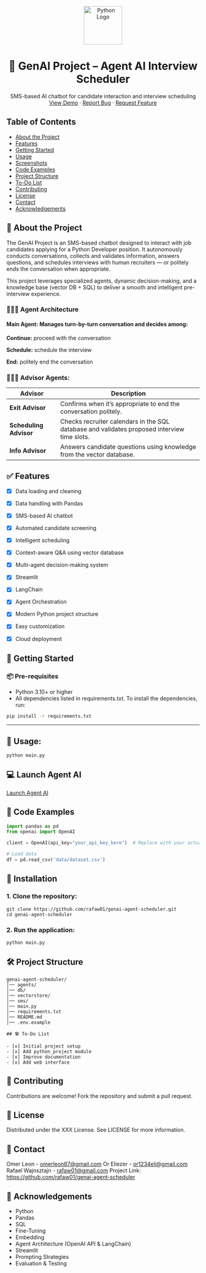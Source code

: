 
<p align="center">
  <img src="https://upload.wikimedia.org/wikipedia/commons/c/c3/Python-logo-notext.svg" alt="Python Logo" width="100" height="100">
</p>

<h1 align="center">🤖 GenAI Project – Agent AI Interview Scheduler</h1>
<p align="center">
  SMS-based AI chatbot for candidate interaction and interview scheduling  
  <br/>
  <a href="https://github.com/rafaw01/genai-agent-scheduler">View Demo</a>
  ·
  <a href="https://github.com/rafaw01/genai-agent-scheduler/issues">Report Bug</a>
  ·
  <a href="https://github.com/rafaw01/genai-agent-scheduler/issues">Request Feature</a>
</p>


## Table of Contents
- [About the Project](#about-the-project)
- [Features](#features)
- [Getting Started](#getting-started)
- [Usage](#usage)
- [Screenshots](#screenshots)
- [Code Examples](#code-examples)
- [Project Structure](#project-structure)
- [To-Do List](#to-do-list)
- [Contributing](#contributing)
- [License](#license)
- [Contact](#contact)
- [Acknowledgements](#acknowledgements)



## 📌 About the Project
The GenAI Project is an SMS-based chatbot designed to interact with job candidates applying for a Python Developer position. It autonomously conducts conversations, collects and validates information, answers questions, and schedules interviews with human recruiters — or politely ends the conversation when appropriate.

This project leverages specialized agents, dynamic decision-making, and a knowledge base (vector DB + SQL) to deliver a smooth and intelligent pre-interview experience.

### 👨🏻‍💻 Agent Architecture
#### Main Agent: Manages turn-by-turn conversation and decides among:

**Continue:** proceed with the conversation

**Schedule:** schedule the interview

**End:** politely end the conversation

### 👨🏻‍💻 Advisor Agents:

| Advisor             | Description                                                                                   |
|---------------------|-----------------------------------------------------------------------------------------------|
| **Exit Advisor**      | Confirms when it’s appropriate to end the conversation politely.                             |
| **Scheduling Advisor**| Checks recruiter calendars in the SQL database and validates proposed interview time slots.  |
| **Info Advisor**      | Answers candidate questions using knowledge from the vector database.                        |



## ✅ Features
- [x] Data loading and cleaning 
- [x] Data handling with Pandas
- [x] SMS-based AI chatbot
- [x] Automated candidate screening
- [x] Intelligent scheduling
- [x] Context-aware Q&A using vector database
- [x] Multi-agent decision-making system
- [x] Streamlit 
- [x] LangChain
- [x] Agent Orchestration
- [x] Modern Python project structure
- [x] Easy customization 
- [x] Cloud deployment


## 🚀 Getting Started

###  📦 Pre-requisites
- Python 3.10+ or higher 
- All dependencies listed in requirements.txt.
To install the dependencies, run:
```bash
pip install -r requirements.txt
```
---


## 📡 Usage:
```
python main.py
```

## 💻 Launch Agent AI

[Launch Agent AI](https://ganaifin.streamlit.app/)


## 🐍 Code Examples
```python
import pandas as pd
from openai import OpenAI

client = OpenAI(api_key="your_api_key_here")  # Replace with your actual API key or use environment variable

# Load data
df = pd.read_csv('data/dataset.csv')
```


## 🚀 Installation
### 1. Clone the repository:

```
git clone https://github.com/rafaw01/genai-agent-scheduler.git
cd genai-agent-scheduler
```

### 2. Run the application:
```
python main.py
```

## 🛠️ Project Structure

```plaintext
genai-agent-scheduler/
│── agents/
│── db/
│── vectorstore/
│── sms/
│── main.py
│── requirements.txt
│── README.md
│── .env.example
```

```
## 🛠️ To-Do List

- [x] Initial project setup  
- [x] Add python_project module  
- [x] Improve documentation  
- [x] Add web interface  

```

## 🤝 Contributing
Contributions are welcome! Fork the repository and submit a pull request.


## 📄 License

Distributed under the XXX License. See LICENSE for more information.

## 📄 Contact

Omer Leon - omerleon87@gmail.com
Or Eliezer - or1234eli@gmail.com
Rafael Wajnsztajn - rafaw01@gmail.com
Project Link: https://github.com/rafaw01/genai-agent-scheduler

## 📄 Acknowledgements
- Python
- Pandas
- SQL 
- Fine-Tuning
- Embedding
- Agent Architecture (OpenAI API & LangChain)
- Streamlit
- Prompting Strategies
- Evaluation & Testing 